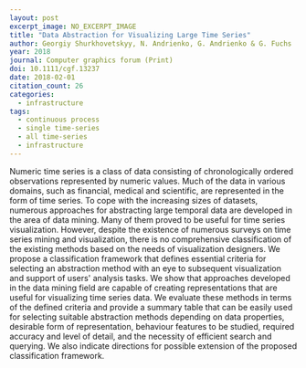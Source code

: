 ```yaml
---
layout: post
excerpt_image: NO_EXCERPT_IMAGE
title: "Data Abstraction for Visualizing Large Time Series"
author: Georgiy Shurkhovetskyy, N. Andrienko, G. Andrienko & G. Fuchs
year: 2018
journal: Computer graphics forum (Print)
doi: 10.1111/cgf.13237
date: 2018-02-01
citation_count: 26
categories:
  - infrastructure
tags:
  - continuous process
  - single time-series
  - all time-series
  - infrastructure
---
```

Numeric time series is a class of data consisting of chronologically ordered observations represented by numeric values. Much of the data in various domains, such as financial, medical and scientific, are represented in the form of time series. To cope with the increasing sizes of datasets, numerous approaches for abstracting large temporal data are developed in the area of data mining. Many of them proved to be useful for time series visualization. However, despite the existence of numerous surveys on time series mining and visualization, there is no comprehensive classification of the existing methods based on the needs of visualization designers. We propose a classification framework that defines essential criteria for selecting an abstraction method with an eye to subsequent visualization and support of users' analysis tasks. We show that approaches developed in the data mining field are capable of creating representations that are useful for visualizing time series data. We evaluate these methods in terms of the defined criteria and provide a summary table that can be easily used for selecting suitable abstraction methods depending on data properties, desirable form of representation, behaviour features to be studied, required accuracy and level of detail, and the necessity of efficient search and querying. We also indicate directions for possible extension of the proposed classification framework.
